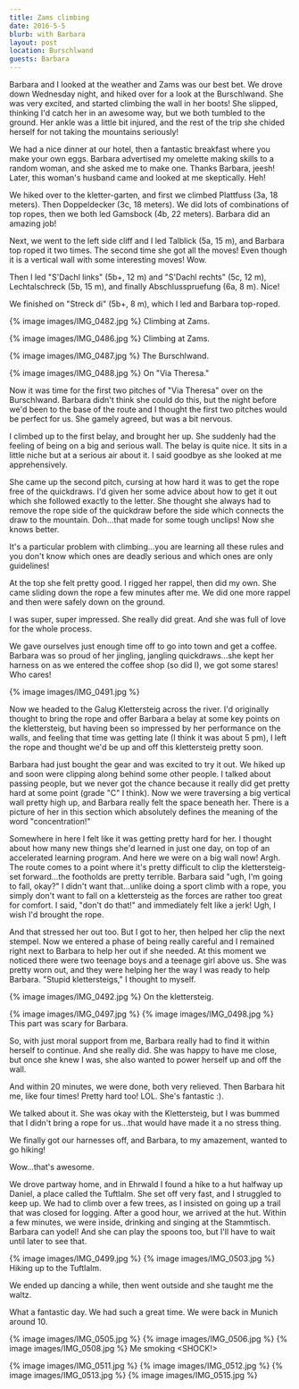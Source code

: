 ```yaml
---
title: Zams climbing
date: 2016-5-5
blurb: with Barbara
layout: post
location: Burschlwand
guests: Barbara
---
```


Barbara and I looked at the weather and Zams was our best bet. We drove down
Wednesday night, and hiked over for a look at the Burschlwand. She was very
excited, and started climbing the wall in her boots! She slipped, thinking I'd
catch her in an awesome way, but we both tumbled to the ground. Her ankle was a
little bit injured, and the rest of the trip she chided herself for not taking
the mountains seriously!

We had a nice dinner at our hotel, then a fantastic breakfast where you make
your own eggs. Barbara advertised my omelette making skills to a random woman,
and she asked me to make one. Thanks Barbara, jeesh! Later, this woman's husband
came and looked at me skeptically. Heh!

We hiked over to the kletter-garten, and first we climbed Plattfuss (3a, 18
meters). Then Doppeldecker (3c, 18 meters).  We did lots of combinations of top
ropes, then we both led Gamsbock (4b, 22 meters). Barbara did an amazing job!

Next, we went to the left side cliff and I led Talblick (5a, 15 m), and Barbara
top roped it two times. The second time she got all the moves! Even though it is
a vertical wall with some interesting moves! Wow.

Then I led "S'Dachl links" (5b+, 12 m) and "S'Dachl rechts" (5c, 12 m),
Lechtalschreck (5b, 15 m), and finally Abschlusspruefung (6a, 8 m). Nice!

We finished on "Streck di" (5b+, 8 m), which I led and Barbara top-roped.

{% image images/IMG_0482.jpg %}
Climbing at Zams.

{% image images/IMG_0486.jpg %}
Climbing at Zams.

{% image images/IMG_0487.jpg %}
The Burschlwand.

{% image images/IMG_0488.jpg %}
On "Via Theresa."


Now it was time for the first two pitches of "Via Theresa" over on the
Burschlwand. Barbara didn't think she could do this, but the night before we'd
been to the base of the route and I thought the first two pitches would be
perfect for us. She gamely agreed, but was a bit nervous.

I climbed up to the first belay, and brought her up. She suddenly had the
feeling of being on a big and serious wall. The belay is quite nice. It
sits in a little niche but at a serious air about it. I said goodbye as she
looked at me apprehensively.

She came up the second pitch, cursing at how hard it was to get the rope free of
the quickdraws. I'd given her some advice about how to get it out which she
followed exactly to the letter. She thought she always had to remove the rope
side of the quickdraw before the side which connects the draw to the
mountain. Doh...that made for some tough unclips! Now she knows better.

It's a particular problem with climbing...you are learning all these rules and
you don't know which ones are deadly serious and which ones are only guidelines!

At the top she felt pretty good. I rigged her rappel, then did my own. She came
sliding down the rope a few minutes after me. We did one more rappel and then
were safely down on the ground.

I was super, super impressed. She really did great. And she was full of love for
the whole process.

We gave ourselves just enough time off to go into town and get a coffee. Barbara
was so proud of her jingling, jangling quickdraws...she kept her harness on as
we entered the coffee shop (so did I), we got some stares! Who cares!

{% image images/IMG_0491.jpg %}

Now we headed to the Galug Klettersteig across the river. I'd originally thought
to bring the rope and offer Barbara a belay at some key points on the
klettersteig, but having been so impressed by her performance on the walls, and
feeling that time was getting late (I think it was about 5 pm), I left the rope
and thought we'd be up and off this klettersteig pretty soon.

Barbara had just bought the gear and was excited to try it out. We hiked up and
soon were clipping along behind some other people. I talked about passing
people, but we never got the chance because it really did get pretty hard at
some point (grade "C" I think). Now we were traversing a big vertical wall
pretty high up, and Barbara really felt the space beneath her. There is a
picture of her in this section which absolutely defines the meaning of the word
"concentration!"

Somewhere in here I felt like it was getting pretty hard for her. I thought
about how many new things she'd learned in just one day, on top of an
accelerated learning program. And here we were on a big wall now! Argh. The
route comes to a point where it's pretty difficult to clip the klettersteig-set
forward...the footholds are pretty terrible. Barbara said "ugh, I'm going to
fall, okay?" I didn't want that...unlike doing a sport climb with a rope, you
simply don't want to fall on a klettersteig as the forces are rather too great
for comfort. I said, "don't do that!" and immediately felt like a jerk! Ugh, I
wish I'd brought the rope.

And that stressed her out too. But I got to her, then helped her clip the next
stempel. Now we entered a phase of being really careful and I remained right
next to Barbara to help her out if she needed. At this moment we noticed there
were two teenage boys and a teenage girl above us. She was pretty worn out, and
they were helping her the way I was ready to help Barbara. "Stupid
klettersteigs," I thought to myself.

{% image images/IMG_0492.jpg %}
On the klettersteig.

{% image images/IMG_0497.jpg %}
{% image images/IMG_0498.jpg %}
This part was scary for Barbara.

So, with just moral support from me, Barbara really had to find it within
herself to continue. And she really did. She was happy to have me close, but
once she knew I was, she also wanted to power herself up and off the wall.

And within 20 minutes, we were done, both very relieved. Then Barbara hit me,
like four times! Pretty hard too! LOL. She's fantastic :).

We talked about it. She was okay with the Klettersteig, but I was bummed that I
didn't bring a rope for us...that would have made it a no stress thing.

We finally got our harnesses off, and Barbara, to my amazement, wanted to go
hiking!

Wow...that's awesome.

We drove partway home, and in Ehrwald I found a hike to a hut halfway up Daniel,
a place called the Tuftlalm. She set off very fast, and I struggled to keep
up. We had to climb over a few trees, as I insisted on going up a trail that was
closed for logging. After a good hour, we arrived at the hut. Within a few
minutes, we were inside, drinking and singing at the Stammtisch. Barbara can
yodel! And she can play the spoons too, but I'll have to wait until later to see
that.

{% image images/IMG_0499.jpg %}
{% image images/IMG_0503.jpg %}
Hiking up to the Tuftlalm.

We ended up dancing a while, then went outside and she taught me the waltz.

What a fantastic day. We had such a great time. We were back in Munich around
10.

{% image images/IMG_0505.jpg %}
{% image images/IMG_0506.jpg %}
{% image images/IMG_0508.jpg %}
Me smoking <SHOCK!>

{% image images/IMG_0511.jpg %}
{% image images/IMG_0512.jpg %}
{% image images/IMG_0513.jpg %}
{% image images/IMG_0515.jpg %}




